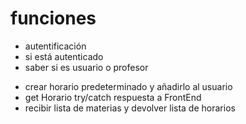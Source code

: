 # funciones
* autentificación
 * si está autenticado 
 * saber si es usuario o profesor
 <!-- hacer que esté en la base de datos -->
 <!-- * react/authkit -->
 * crear horario predeterminado y añadirlo al usuario
 * get Horario try/catch respuesta a FrontEnd
 * recibir lista de materias y devolver lista de horarios